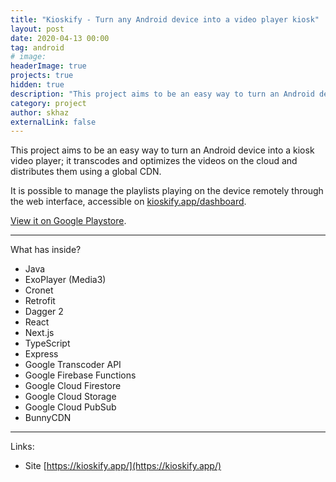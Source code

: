 ```yaml
---
title: "Kioskify - Turn any Android device into a video player kiosk"
layout: post
date: 2020-04-13 00:00
tag: android
# image:
headerImage: true
projects: true
hidden: true
description: "This project aims to be an easy way to turn an Android device into a kiosk video player; it transcodes and optimizes the videos on the cloud and distributes them using a global CDN."
category: project
author: skhaz
externalLink: false
---
```


This project aims to be an easy way to turn an Android device into a kiosk video player; it transcodes and optimizes the videos on the cloud and distributes them using a global CDN.

It is possible to manage the playlists playing on the device remotely through the web interface, accessible on [kioskify.app/dashboard](https://kioskify.app/dashboard).

[View it on Google Playstore](https://play.google.com/store/apps/details?id=dev.skhaz.kioskify).

---

What has inside?

-   Java
-   ExoPlayer (Media3)
-   Cronet
-   Retrofit
-   Dagger 2
-   React
-   Next.js
-   TypeScript
-   Express
-   Google Transcoder API
-   Google Firebase Functions
-   Google Cloud Firestore
-   Google Cloud Storage
-   Google Cloud PubSub
-   BunnyCDN

---

Links:

-   Site [https://kioskify.app/](https://kioskify.app/)
